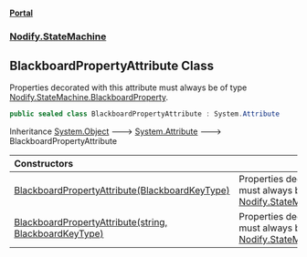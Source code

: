 #### [Portal](index.md 'index')
### [Nodify.StateMachine](Nodify.StateMachine.md 'Nodify.StateMachine')

## BlackboardPropertyAttribute Class

Properties decorated with this attribute must always be of type [Nodify.StateMachine.BlackboardProperty](https://docs.microsoft.com/en-us/dotnet/api/Nodify.StateMachine.BlackboardProperty 'Nodify.StateMachine.BlackboardProperty').

```csharp
public sealed class BlackboardPropertyAttribute : System.Attribute
```

Inheritance [System.Object](https://docs.microsoft.com/en-us/dotnet/api/System.Object 'System.Object') &#129106; [System.Attribute](https://docs.microsoft.com/en-us/dotnet/api/System.Attribute 'System.Attribute') &#129106; BlackboardPropertyAttribute

| Constructors | |
| :--- | :--- |
| [BlackboardPropertyAttribute(BlackboardKeyType)](BlackboardPropertyAttribute.BlackboardPropertyAttribute(BlackboardKeyType).md 'Nodify.StateMachine.BlackboardPropertyAttribute.BlackboardPropertyAttribute(Nodify.StateMachine.BlackboardKeyType)') | Properties decorated with this attribute must always be of type [Nodify.StateMachine.BlackboardProperty](https://docs.microsoft.com/en-us/dotnet/api/Nodify.StateMachine.BlackboardProperty 'Nodify.StateMachine.BlackboardProperty'). |
| [BlackboardPropertyAttribute(string, BlackboardKeyType)](BlackboardPropertyAttribute.BlackboardPropertyAttribute(string,BlackboardKeyType).md 'Nodify.StateMachine.BlackboardPropertyAttribute.BlackboardPropertyAttribute(string, Nodify.StateMachine.BlackboardKeyType)') | Properties decorated with this attribute must always be of type [Nodify.StateMachine.BlackboardProperty](https://docs.microsoft.com/en-us/dotnet/api/Nodify.StateMachine.BlackboardProperty 'Nodify.StateMachine.BlackboardProperty'). |
